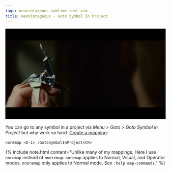 ```yaml
---
tags: neovintageous sublime-text vim
title: NeoVintageous - Goto Symbol In Project
---
```


![Blade Runner (1982)](/assets/blade-runner.webp)

You can go to any symbol in a project via *Menu &gt; Goto &gt; Goto Symbol in Project* but why work so hard. [Create a mapping](/2022/11/21/vimrc-and-neovintageousrc/):

```
noremap <D-i> :GotoSymbolInProject<CR>
```

{% include note.html content="Unlike many of my mappings, Here I use `noremap` instead of `nnoremap`. `noremap` applies to Normal, Visual, and Operator modes. `nnoremap` only applies to Normal mode. See `:help map-commands`." %}
